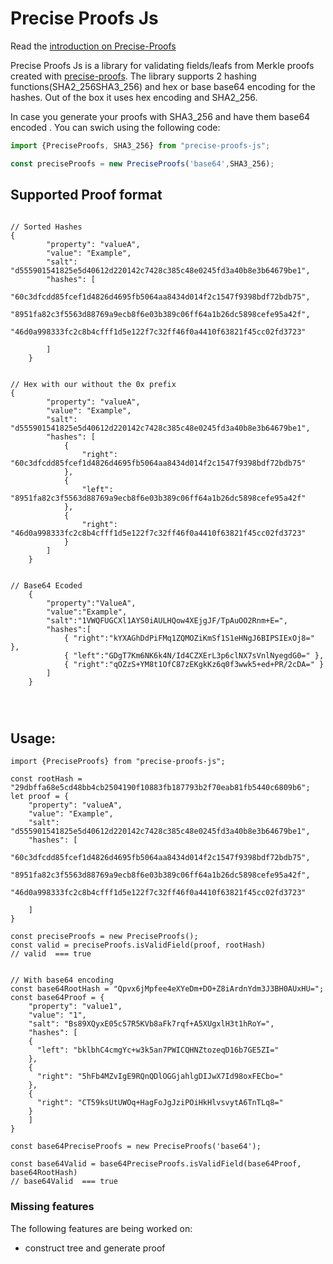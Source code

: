 Precise Proofs Js
==============

Read the [introduction on Precise-Proofs](https://github.com/centrifuge/precise-proofs)

Precise Proofs Js is a library for validating fields/leafs from  Merkle proofs created with [precise-proofs](https://github.com/centrifuge/precise-proofs/blob/master/README.md). 
The library supports 2   hashing functions(SHA2_256SHA3_256) and hex or base base64 encoding for the hashes. Out of the box it uses hex encoding and SHA2_256.

In case you generate your proofs with SHA3_256 and have them base64 encoded . You can swich using the following code:

```javascript
import {PreciseProofs, SHA3_256} from "precise-proofs-js";

const preciseProofs = new PreciseProofs('base64',SHA3_256);
```



## Supported Proof format

```js,
  
// Sorted Hashes
{
        "property": "valueA",
        "value": "Example",
        "salt": "d555901541825e5d40612d220142c7428c385c48e0245fd3a40b8e3b64679be1",
        "hashes": [
            "60c3dfcdd85fcef1d4826d4695fb5064aa8434d014f2c1547f9398bdf72bdb75",
            "8951fa82c3f5563d88769a9ecb8f6e03b389c06ff64a1b26dc5898cefe95a42f",
            "46d0a998333fc2c8b4cfff1d5e122f7c32ff46f0a4410f63821f45cc02fd3723"

        ]
    }


// Hex with our without the 0x prefix
{
        "property": "valueA",
        "value": "Example",
        "salt": "d555901541825e5d40612d220142c7428c385c48e0245fd3a40b8e3b64679be1",
        "hashes": [
            {
                "right": "60c3dfcdd85fcef1d4826d4695fb5064aa8434d014f2c1547f9398bdf72bdb75"
            },
            {
                "left": "8951fa82c3f5563d88769a9ecb8f6e03b389c06ff64a1b26dc5898cefe95a42f"
            },
            {
                "right": "46d0a998333fc2c8b4cfff1d5e122f7c32ff46f0a4410f63821f45cc02fd3723"
            }
        ]
    }
    
    
// Base64 Ecoded
    {  
        "property":"ValueA",
        "value":"Example",
        "salt":"1VWQFUGCXl1AYS0iAULHQow4XEjgJF/TpAuOO2Rnm+E=",
        "hashes":[  
            { "right":"kYXAGhDdPiFMq1ZQMOZiKmSf1S1eHNgJ6BIPSIExOj8=" },
            { "left":"GDgT7Km6NK6k4N/Id4CZXErL3p6clNX7sVnlNyegdG0=" },
            { "right":"qOZzS+YM8t1OfC87zEKgkKz6q0f3wwk5+ed+PR/2cDA=" }
        ]
    }


    
```



## Usage:


```javascript,
import {PreciseProofs} from "precise-proofs-js";

const rootHash = "29dbffa68e5cd48bb4cb2504190f10883fb187793b2f70eab81fb5440c6809b6";
let proof = {
    "property": "valueA",
    "value": "Example",
    "salt": "d555901541825e5d40612d220142c7428c385c48e0245fd3a40b8e3b64679be1",
    "hashes": [
        "60c3dfcdd85fcef1d4826d4695fb5064aa8434d014f2c1547f9398bdf72bdb75",
        "8951fa82c3f5563d88769a9ecb8f6e03b389c06ff64a1b26dc5898cefe95a42f",
        "46d0a998333fc2c8b4cfff1d5e122f7c32ff46f0a4410f63821f45cc02fd3723"
    
    ]
}

const preciseProofs = new PreciseProofs();
const valid = preciseProofs.isValidField(proof, rootHash)
// valid  === true


// With base64 encoding
const base64RootHash = "Qpvx6jMpfee4eXYeDm+DO+Z8iArdnYdm3J3BH0AUxHU=";
const base64Proof = {
    "property": "value1",
    "value": "1",
    "salt": "Bs89XQyxE05c57R5KVb8aFk7rqf+A5XUgxlH3t1hRoY=",
    "hashes": [
    {
      "left": "bklbhC4cmgYc+w3k5an7PWICQHNZtozeqD16b7GE5ZI="
    },
    {
      "right": "5hFb4MZvIgE9RQnQDlOGGjahlgDIJwX7Id98oxFECbo="
    },
    {
      "right": "CT59ksUtUWOq+HagFoJgJziPOiHkHlvsvytA6TnTLq8="
    }
    ]
}

const base64PreciseProofs = new PreciseProofs('base64');
    
const base64Valid = base64PreciseProofs.isValidField(base64Proof, base64RootHash)
// base64Valid  === true 
```

### Missing features
The following features are being worked on:
* construct tree and generate proof